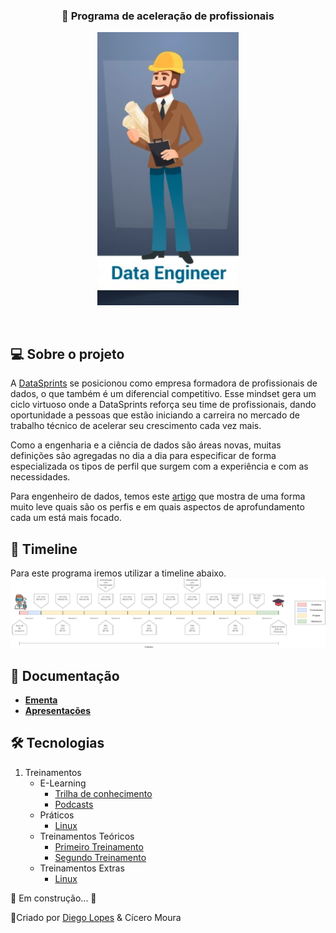 <h3 align="center">
   🚀 Programa de aceleração de profissionais 
</h3>

<p align="center">
  <img src="/images/role.png" />
</p>

<br>

## 💻 Sobre o projeto

A [DataSprints](http://datasprints.com.br/) se posicionou  como empresa formadora de profissionais de dados, o que também é um diferencial competitivo. Esse mindset gera um ciclo virtuoso onde a DataSprints reforça seu time de profissionais, dando oportunidade a pessoas que estão iniciando a carreira no mercado de trabalho técnico de acelerar seu crescimento cada vez mais.

Como a engenharia e a ciência de dados são áreas novas, muitas definições são agregadas no dia a dia para especificar de forma especializada os tipos de perfil que surgem com a experiência e com as necessidades.

Para engenheiro de dados, temos este [artigo](https://medium.com/data-hackers/os-tipos-de-engenheiros-de-dados-c3674b4d74d1) que mostra de uma forma muito leve quais são os perfis e em quais aspectos de aprofundamento cada um está mais focado.



## 📆 Timeline
Para este programa iremos utilizar a timeline abaixo.
![image](/images/timeline.png)


<!---
## 🧾 Hard skills de engenharia de dados
![image](/images/map.png)
-->
## 📝 Documentação

- **[Ementa](https://docs.google.com/document/d/1HX_md26C00ORTD-VxcuE3DkVhjANYEQW8uDWyAQ5ZbY/edit?usp=drive_web&ouid=112012153028837850101)**
- **[Apresentações]()**

## 🛠 Tecnologias

1. Treinamentos
	* E-Learning
		- [Trilha de conhecimento](/Treinamentos/e-learning/e-learning.md)
		- [Podcasts](/Treinamentos/e-learning/podcasts.md)
	* Práticos
		- [Linux](/Treinamentos/Linux/Linux.md)
	* Treinamentos Teóricos
		- [Primeiro Treinamento](https://docs.google.com/presentation/d/1d8gipE2AH88hMySgH0LUBzrDpYKvSOLGAWTEaKhp5Nw/edit?usp=sharing)
		- [Segundo Treinamento](https://docs.google.com/presentation/d/1GtQEZF_JskxYlHzrR2HqPyLKa-tk3rKalLuJhtrujr8/edit?usp=sharing)
	* Treinamentos Extras
		- [Linux](/Treinamentos/Linux/Extras)

🚧 Em construção... 🚧

👋Criado por [Diego Lopes](https://www.linkedin.com/in/lopesdiego12/) & Cícero Moura 
